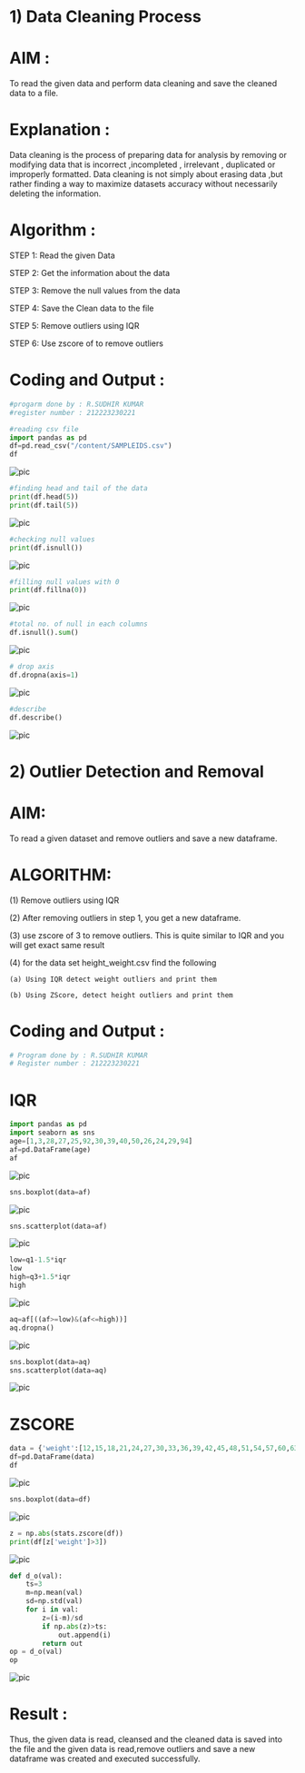 
# 1) Data Cleaning Process

# AIM :
To read the given data and perform data cleaning and save the cleaned data to a file.

# Explanation :
Data cleaning is the process of preparing data for analysis by removing or modifying data that is incorrect ,incompleted , irrelevant , duplicated or improperly formatted. Data cleaning is not simply about erasing data ,but rather finding a way to maximize datasets accuracy without necessarily deleting the information.

# Algorithm :
STEP 1: Read the given Data

STEP 2: Get the information about the data

STEP 3: Remove the null values from the data

STEP 4: Save the Clean data to the file

STEP 5: Remove outliers using IQR

STEP 6: Use zscore of to remove outliers

# Coding and Output :
```python
#progarm done by : R.SUDHIR KUMAR
#register number : 212223230221
```
```python
#reading csv file
import pandas as pd
df=pd.read_csv("/content/SAMPLEIDS.csv")
df
```
![pic](read.png)
```python
#finding head and tail of the data
print(df.head(5))
print(df.tail(5))
```
![pic](hf.png)
```python
#checking null values
print(df.isnull())
```
![pic](isnull.png)
```python
#filling null values with 0
print(df.fillna(0))
```
![pic](fnull.png)
```python
#total no. of null in each columns
df.isnull().sum()
```
![pic](nullsum.png)
```python
# drop axis
df.dropna(axis=1)
```
![pic](dropax.png)
```python
#describe
df.describe()
```
![pic](desc.png)


# 2) Outlier Detection and Removal

# AIM:
To read a given dataset and remove outliers and save a new dataframe.

# ALGORITHM:
(1) Remove outliers using IQR

(2) After removing outliers in step 1, you get a new dataframe.

(3) use zscore of 3 to remove outliers. This is quite similar to IQR and you will get exact same result

(4) for the data set height_weight.csv find the following

    (a) Using IQR detect weight outliers and print them

    (b) Using ZScore, detect height outliers and print them

# Coding and Output :

```PYTHON
# Program done by : R.SUDHIR KUMAR
# Register number : 212223230221
```
# IQR
```python
import pandas as pd
import seaborn as sns
age=[1,3,28,27,25,92,30,39,40,50,26,24,29,94]
af=pd.DataFrame(age)
af
```
![pic](scr1.png)
```python
sns.boxplot(data=af)
```
![pic](scr2.png)
```python
sns.scatterplot(data=af)
```
![pic](scr3.png)
```python
low=q1-1.5*iqr
low
high=q3+1.5*iqr
high
```
![pic](scr4.png)
```python
aq=af[((af>=low)&(af<=high))]
aq.dropna()
```
![pic](scr5.png)
```python
sns.boxplot(data=aq)
sns.scatterplot(data=aq)
```
![pic](scr6.png)

# ZSCORE
```python
data = {'weight':[12,15,18,21,24,27,30,33,36,39,42,45,48,51,54,57,60,63,66,69,202,72,75,78,81,84,232,87,90,93,96,99,258]}
df=pd.DataFrame(data)
df
```
![pic](scr11.png)
```python
sns.boxplot(data=df)
```
![pic](scr12.png)
```python
z = np.abs(stats.zscore(df))
print(df[z['weight']>3])
```
![pic](scr13.png)
```python
def d_o(val):
    ts=3
    m=np.mean(val)
    sd=np.std(val)
    for i in val:
        z=(i-m)/sd
        if np.abs(z)>ts:
            out.append(i)
        return out
op = d_o(val)
op
```
![pic](scr14.png)
# Result :
Thus, the given data is read, cleansed and the cleaned data is saved into the file and the given data is read,remove outliers and save a new dataframe was created and executed successfully.